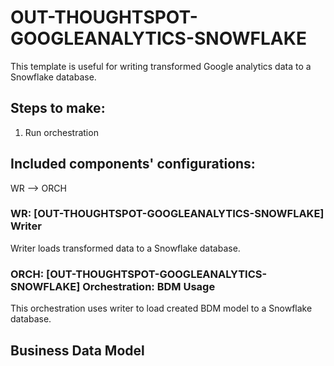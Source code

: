 # OUT-THOUGHTSPOT-GOOGLEANALYTICS-SNOWFLAKE

This template is useful for writing transformed Google analytics data to a Snowflake database.


## Steps to make:

1. Run orchestration

## Included components' configurations:
WR –> ORCH

### WR: [OUT-THOUGHTSPOT-GOOGLEANALYTICS-SNOWFLAKE] Writer

Writer loads transformed data to a Snowflake database.

### ORCH: [OUT-THOUGHTSPOT-GOOGLEANALYTICS-SNOWFLAKE] Orchestration: BDM Usage

This orchestration uses writer to load created BDM model to a Snowflake database.

## Business Data Model

